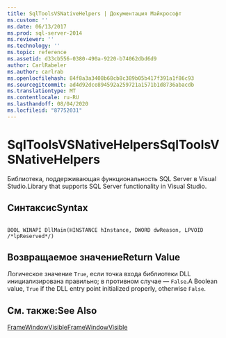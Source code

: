 ```yaml
---
title: SqlToolsVSNativeHelpers | Документация Майкрософт
ms.custom: ''
ms.date: 06/13/2017
ms.prod: sql-server-2014
ms.reviewer: ''
ms.technology: ''
ms.topic: reference
ms.assetid: d33cb556-0380-490a-9220-b74062dbd6d9
author: CarlRabeler
ms.author: carlrab
ms.openlocfilehash: 84f8a3a3408b68cb8c389b05b417f391a1f86c93
ms.sourcegitcommit: ad4d92dce894592a259721a1571b1d8736abacdb
ms.translationtype: MT
ms.contentlocale: ru-RU
ms.lasthandoff: 08/04/2020
ms.locfileid: "87752031"
---
```

# <a name="sqltoolsvsnativehelpers"></a><span data-ttu-id="51421-102">SqlToolsVSNativeHelpers</span><span class="sxs-lookup"><span data-stu-id="51421-102">SqlToolsVSNativeHelpers</span></span>
  <span data-ttu-id="51421-103">Библиотека, поддерживающая функциональность SQL Server в Visual Studio.</span><span class="sxs-lookup"><span data-stu-id="51421-103">Library that supports SQL Server functionality in Visual Studio.</span></span>  
  
## <a name="syntax"></a><span data-ttu-id="51421-104">Синтаксис</span><span class="sxs-lookup"><span data-stu-id="51421-104">Syntax</span></span>  
  
```  
  
BOOL WINAPI DllMain(HINSTANCE hInstance, DWORD dwReason, LPVOID /*lpReserved*/)  
```  
  
## <a name="return-value"></a><span data-ttu-id="51421-105">Возвращаемое значение</span><span class="sxs-lookup"><span data-stu-id="51421-105">Return Value</span></span>  
 <span data-ttu-id="51421-106">Логическое значение `True`, если точка входа библиотеки DLL инициализирована правильно; в противном случае — `False`.</span><span class="sxs-lookup"><span data-stu-id="51421-106">A Boolean value, `True` if the DLL entry point initialized properly, otherwise `False`.</span></span>  
  
## <a name="see-also"></a><span data-ttu-id="51421-107">См. также:</span><span class="sxs-lookup"><span data-stu-id="51421-107">See Also</span></span>  
 [<span data-ttu-id="51421-108">FrameWindowVisible</span><span class="sxs-lookup"><span data-stu-id="51421-108">FrameWindowVisible</span></span>](sqltoolsvsnativehelpers-framewindowvisible.md)  
  
  
